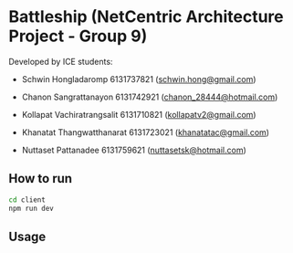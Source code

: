 # Battleship (NetCentric Architecture Project - Group 9)

Developed by ICE students:

  - Schwin Hongladaromp 6131737821 (schwin.hong@gmail.com)

  - Chanon Sangrattanayon 6131742921 (chanon_28444@hotmail.com)

  - Kollapat Vachiratrangsalit 6131710821 (kollapatv2@gmail.com)

  - Khanatat Thangwatthanarat 6131723021 (khanatatac@gmail.com)

  - Nuttaset Pattanadee 6131759621 (nuttasetsk@hotmail.com)

## How to run

```bash
cd client
npm run dev
```

## Usage
